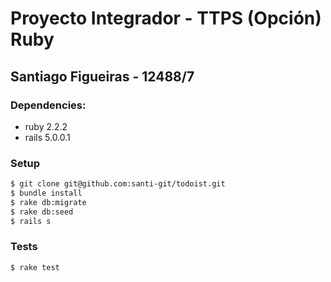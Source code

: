 # Proyecto Integrador - TTPS (Opción) Ruby
## Santiago Figueiras - 12488/7

### Dependencies:
  * ruby 2.2.2
  * rails 5.0.0.1

### Setup
  ```bash
$ git clone git@github.com:santi-git/todoist.git
$ bundle install
$ rake db:migrate
$ rake db:seed
$ rails s
  ```
### Tests
```bash
$ rake test
```
